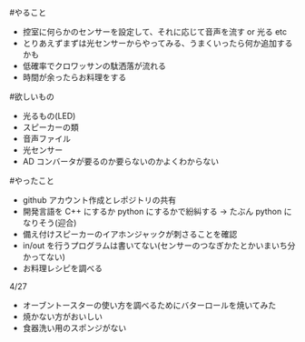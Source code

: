 #やること
- 控室に何らかのセンサーを設定して、それに応じて音声を流す or 光る etc
- とりあえずまずは光センサーからやってみる、うまくいったら何か追加するかも
- 低確率でクロワッサンの駄洒落が流れる
- 時間が余ったらお料理をする

#欲しいもの
- 光るもの(LED)
- スピーカーの類
- 音声ファイル
- 光センサー
- AD コンバータが要るのか要らないのかよくわからない

#やったこと
- github アカウント作成とレポジトリの共有
- 開発言語を C++ にするか python にするかで紛糾する -> たぶん python になりそう(迎合)
- 備え付けスピーカーのイアホンジャックが刺さることを確認
- in/out を行うプログラムは書いてない(センサーのつなぎかたとかいまいち分かってない)
- お料理レシピを調べる


4/27 
- オーブントースターの使い方を調べるためにバターロールを焼いてみた
- 焼かない方がおいしい
- 食器洗い用のスポンジがない
